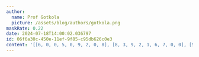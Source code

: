 ```yaml
---
author:
  name: Prof Gotkola
  picture: /assets/blog/authors/gotkola.png
maskRate: 0.22
date: 2024-07-18T14:00:02.036797
id: 06f6a30c-450e-11ef-9f85-c95db626c0e3
content: '[[6, 0, 0, 5, 0, 9, 2, 0, 8], [8, 3, 9, 2, 1, 6, 7, 0, 0], [5, 7, 2, 3, 8, 4, 6, 0, 1], [2, 8, 6, 4, 5, 7, 0, 1, 0], [4, 9, 3, 6, 2, 1, 8, 0, 5], [7, 1, 5, 0, 9, 3, 0, 6, 2], [0, 0, 7, 1, 0, 2, 9, 8, 6], [9, 2, 8, 7, 6, 5, 1, 4, 3], [1, 0, 4, 9, 3, 8, 5, 2, 0]]'
---
```

